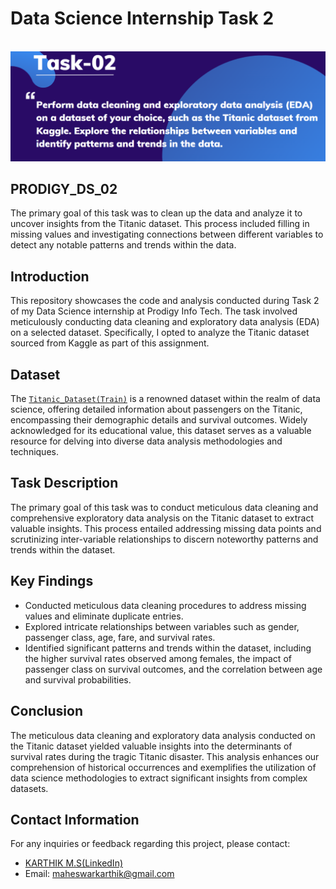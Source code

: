 # Data Science Internship Task 2
<br>
<img src="https://github.com/karthi-1212/PRODIGY_DS_02/blob/main/TS_2.png">

## PRODIGY_DS_02
The primary goal of this task was to clean up the data and analyze it to uncover insights from the Titanic dataset. This process included filling in missing values and investigating connections between different variables to detect any notable patterns and trends within the data.

## Introduction
This repository showcases the code and analysis conducted during Task 2 of my Data Science internship at Prodigy Info Tech. The task involved meticulously conducting data cleaning and exploratory data analysis (EDA) on a selected dataset. Specifically, I opted to analyze the Titanic dataset sourced from Kaggle as part of this assignment.

## Dataset
The <a href = "https://github.com/karthi-1212/PRODIGY_DS_02/blob/main/Titanic_Dataset(Train).csv">`Titanic_Dataset(Train)`</a> is a renowned dataset within the realm of data science, offering detailed information about passengers on the Titanic, encompassing their demographic details and survival outcomes. Widely acknowledged for its educational value, this dataset serves as a valuable resource for delving into diverse data analysis methodologies and techniques.

## Task Description
The primary goal of this task was to conduct meticulous data cleaning and comprehensive exploratory data analysis on the Titanic dataset to extract valuable insights. This process entailed addressing missing data points and scrutinizing inter-variable relationships to discern noteworthy patterns and trends within the dataset.

## Key Findings
- Conducted meticulous data cleaning procedures to address missing values and eliminate duplicate entries.
- Explored intricate relationships between variables such as gender, passenger class, age, fare, and survival rates.
- Identified significant patterns and trends within the dataset, including the higher survival rates observed among females, the impact of passenger class on survival outcomes, and the correlation between age and survival probabilities.

## Conclusion
The meticulous data cleaning and exploratory data analysis conducted on the Titanic dataset yielded valuable insights into the determinants of survival rates during the tragic Titanic disaster. This analysis enhances our comprehension of historical occurrences and exemplifies the utilization of data science methodologies to extract significant insights from complex datasets.

## Contact Information
For any inquiries or feedback regarding this project, please contact:

- <a href="https://www.linkedin.com/in/karthik-m-s1212/">KARTHIK M.S(LinkedIn)</a>
- Email: maheswarkarthik@gmail.com

